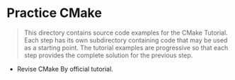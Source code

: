 # Practice CMake

> This directory contains source code examples for the CMake Tutorial. Each step has its own subdirectory containing code that may be used as a starting point. The tutorial examples are progressive so that each step provides the complete solution for the previous step.

* Revise CMake By official tutorial.

